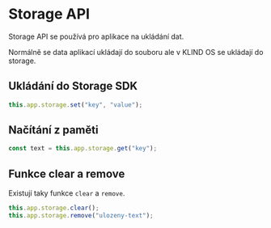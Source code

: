# Storage API

Storage API se používá pro aplikace na ukládání dat.

Normálně se data aplikací ukládají do souboru ale v KLIND OS se ukládají do storage.

## Ukládání do Storage SDK

```javascript
this.app.storage.set("key", "value");
```

## Načítání z paměti

```javascript
const text = this.app.storage.get("key");
```

## Funkce clear a remove

Existují taky funkce `clear` a `remove`.

```javascript
this.app.storage.clear();
this.app.storage.remove("ulozeny-text");
```
